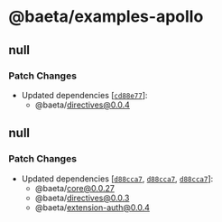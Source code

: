 # @baeta/examples-apollo

## null

### Patch Changes

- Updated dependencies [[`cd88e77`](https://github.com/andreisergiu98/baeta/commit/cd88e77f9dde512f1dc6b1aef0503d56c94d167e)]:
  - @baeta/directives@0.0.4

## null

### Patch Changes

- Updated dependencies [[`d88cca7`](https://github.com/andreisergiu98/baeta/commit/d88cca7c271ce99e6296396e2ada5e3a905f886a), [`d88cca7`](https://github.com/andreisergiu98/baeta/commit/d88cca7c271ce99e6296396e2ada5e3a905f886a), [`d88cca7`](https://github.com/andreisergiu98/baeta/commit/d88cca7c271ce99e6296396e2ada5e3a905f886a)]:
  - @baeta/core@0.0.27
  - @baeta/directives@0.0.3
  - @baeta/extension-auth@0.0.4
